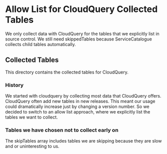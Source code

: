 # Allow List for CloudQuery Collected Tables
We only collect data with CloudQuery for the tables that we explicitly list in source control.
We still need skippedTables because ServiceCatalogue collects child tables automatically.

## Collected Tables
This directory contains the collected tables for CloudQuery.

### History
We started with cloudquery by collecting most data that CloudQuery offers. CloudQuery often add new tables in new
releases. This meant our usage could dramatically increase just by changing a version number. So we decided to switch to
an allow list approach, where we explicitly list the tables we want to collect.

### Tables we have chosen not to collect early on
The skipTables array includes tables we are skipping because they are slow and or uninteresting to us.
